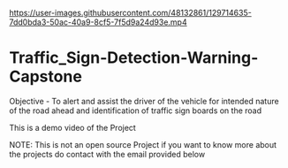 

https://user-images.githubusercontent.com/48132861/129714635-7dd0bda3-50ac-40a9-8cf5-7f5d9a24d93e.mp4

# Traffic_Sign-Detection-Warning-Capstone
Objective - To alert and assist the driver of the vehicle for intended nature of the road ahead and identification of traffic sign boards on the road 

This is a demo video of the Project 

NOTE: This is not an open source Project if you want to know more about the projects do contact with the email provided below

